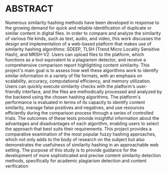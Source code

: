 <H1> ABSTRACT </H1>
Numerous similarity hashing methods have been developed in response to the growing demand for quick and reliable identification of duplicate or similar content in digital files. In order to compare and analyze the similarity of various file kinds, such as text, audio, and video, this work discusses the design and implementation of a web-based platform that makes use of similarity hashing algorithms: SDEEP, TLSH (Trend Micro Locality Sensitive Hash), and MRSH-V2. Users can upload files to the platform, which functions as a tool equivalent to a plagiarism detector, and receive a comprehensive comparison report highlighting content similarity. This project's main goal is to assess how well these algorithms work to identify similar information in a variety of file formats, with an emphasis on scalability, accuracy, computational efficiency, and memory utilization. Users can quickly execute similarity checks with the platform's user-friendly interface, and the files are methodically processed and analyzed by the backend using the chosen hashing algorithms. The platform's performance is evaluated in terms of its capacity to identify content similarity, manage false positives and negatives, and use resources efficiently during the comparison process through a series of controlled trials. The outcomes of these tests provide insightful information about the advantages and disadvantages of each algorithm, enabling users to select the approach that best suits their requirements. This project provides a comparative examination of the most popular fuzzy hashing approaches, which not only adds to the body of research on the subject but also demonstrates the usefulness of similarity hashing in an approachable web setting. The purpose of this study is to provide guidance for the development of more sophisticated and precise content similarity detection methods, specifically for academic plagiarism detection and content verification
